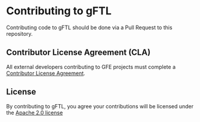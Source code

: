 # Contributing to gFTL

Contributing code to gFTL should be done via a Pull Request to this repository.

## Contributor License Agreement (CLA)

All external developers contributing to GFE projects must complete a [Contributor License
Agreement](https://github.com/Goddard-Fortran-Ecosystem/cla).


## License

By contributing to gFTL, you agree your contributions will be
licensed under the [Apache 2.0 license](https://github.com/Goddard-Fortran-Ecosystem/gFTL/blob/main/License.txt)

